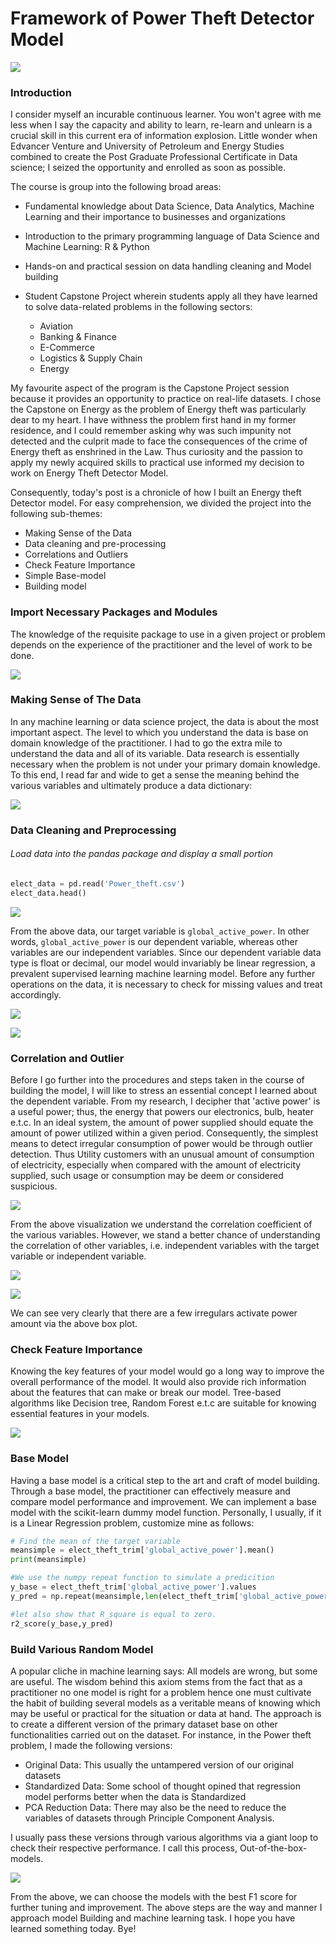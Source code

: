 # Framework of Power Theft Detector Model
![](/images/theft.png)

### Introduction
I consider myself an incurable continuous learner. You won't agree with me less when I say the capacity and ability to learn, re-learn and unlearn is a crucial skill in this current era of information explosion.
Little wonder when Edvancer Venture and University of Petroleum and Energy Studies combined to create the Post Graduate Professional Certificate in Data science; I seized the opportunity and enrolled as soon as possible.

The course is group into the following broad areas:

- Fundamental knowledge about Data Science, Data Analytics, Machine Learning and their importance to businesses and organizations

- Introduction to the primary programming language of Data Science and Machine Learning: R & Python

-  Hands-on and practical session on data handling cleaning and Model building

-  Student Capstone Project wherein students apply all they have learned to solve data-related problems in the following sectors:

    - Aviation
    - Banking & Finance
    - E-Commerce
    - Logistics & Supply Chain
    - Energy

My favourite aspect of the program is the Capstone Project session because it provides an opportunity to practice on real-life datasets. I chose the Capstone on Energy as the problem of Energy theft was particularly dear to my heart. I have withness the problem first hand in my former residence, and I could remember asking why was such impunity not detected and the culprit made to face the consequences of the crime of Energy theft as enshrined in the Law.
Thus curiosity and the passion to apply my newly acquired skills to practical use informed my decision to work on Energy Theft Detector Model.

Consequently, today's post is a chronicle of how I built an Energy theft Detector model.
For easy comprehension, we divided the project into the following sub-themes:

-  Making Sense of the Data
-  Data cleaning and pre-processing
-  Correlations and Outliers
- Check Feature Importance
- Simple Base-model
- Building model

### Import Necessary Packages and Modules
The knowledge of the requisite package to use in a given project or problem depends on the experience of the practitioner and the level of work to be done.

![](/images/package.png)

### Making Sense of The Data
In any machine learning or data science project, the data is about the most important aspect. The level to which you understand the data is base on domain knowledge of the practitioner. I had to go the extra mile to understand the data and all of its variable. Data research is essentially necessary when the problem is not under your primary domain knowledge. To this end, I read far and wide to get a sense the meaning behind the various variables and ultimately produce a data dictionary:

![](/images/data_dict.png)

### Data Cleaning and Preprocessing

###### Load data into the pandas package and display a small portion

```Python
elect_data = pd.read('Power_theft.csv')
elect_data.head()
```
![](/images/data_head.png)

From the above data, our target variable is `global_active_power`. In other words, `global_active_power` is our dependent variable, whereas other variables are our independent variables.
Since our dependent variable data type is float or decimal, our model would invariably be linear regression, a prevalent supervised learning machine learning model. Before any further operations on the data, it is necessary to check for missing values and treat accordingly.

![](/images/pct_missing.png)

![](/images/missing_viz.png)

### Correlation and Outlier

Before I go further into the procedures and steps taken in the course of building the model, I will like to stress an essential concept I learned about the dependent variable. From my research, I decipher that 'active power' is a useful power; thus, the energy that powers our electronics, bulb, heater e.t.c. In an ideal system, the amount of power supplied should equate the amount of power utilized within a given period. Consequently, the simplest means to detect irregular consumption of power would be through outlier detection. Thus Utility customers with an unusual amount of consumption of electricity, especially when compared with the amount of electricity supplied, such usage or consumption may be deem or considered suspicious.

![](/images/heat_map.png)

From the above visualization we understand the correlation coefficient of the various variables. However, we stand a better chance of understanding the correlation of other variables, i.e. independent variables with the target variable or independent variable.

![](/images/feature_corr.png)

![](/images/box_plot.png)

We can see very clearly that there are a few irregulars activate power amount via the above box plot.

### Check Feature Importance
Knowing the key features of your model would go a long way to improve the overall performance of the model. It would also provide rich information about the features that can make or break our model.
Tree-based algorithms like Decision tree, Random Forest e.t.c are suitable for knowing essential features in your models.

![](/images/features.png)


### Base Model
Having a base model is a critical step to the art and craft of model building. Through a base model, the practitioner can effectively measure and compare model performance and improvement. We can implement a base model with the scikit-learn dummy model function. Personally, I usually, if it is a Linear Regression problem, customize mine as follows:

```Python
# Find the mean of the target variable
meansimple = elect_theft_trim['global_active_power'].mean()
print(meansimple)

#We use the numpy repeat function to simulate a predicition
y_base = elect_theft_trim['global_active_power'].values
y_pred = np.repeat(meansimple,len(elect_theft_trim['global_active_power']))

#let also show that R_square is equal to zero.
r2_score(y_base,y_pred)
```


### Build Various Random Model
A popular cliche in machine learning says: All models are wrong, but some are useful. The wisdom behind this axiom stems from the fact that as a practitioner no one model is right for a problem hence one must cultivate the habit of building several models as a veritable means of knowing which may be useful or practical for the situation or data at hand.
The approach is to create a different version of the primary dataset base on other functionalities carried out on the dataset. For instance, in the Power theft problem, I made the following versions:

- Original Data: This usually the untampered version of our original datasets
- Standardized Data: Some school of thought opined that regression model performs better when the data is Standardized
- PCA Reduction Data: There may also be the need to reduce the variables of datasets through Principle Component Analysis.

I usually pass these versions through various algorithms via a giant loop to check their respective performance. I call this process, Out-of-the-box-models.

![](/images/perform.png)

From the above, we can choose the models with the best F1 score for further tuning and improvement.
The above steps are the way and manner I approach model Building and machine learning task. I hope you have learned something today.
Bye!
